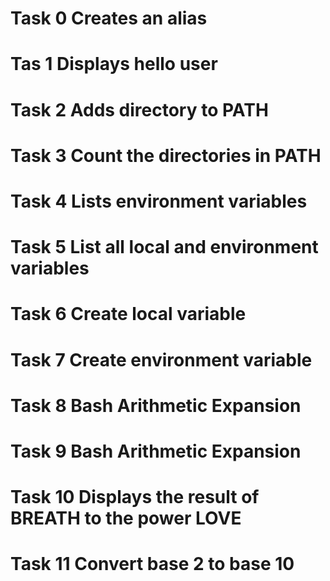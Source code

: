 # Task 0 Creates an alias
# Tas 1 Displays hello user
# Task 2 Adds directory to PATH
# Task 3 Count the directories in PATH
# Task 4 Lists environment variables
# Task 5 List all local and environment variables
# Task 6 Create local variable
# Task 7 Create environment variable
# Task 8 Bash Arithmetic Expansion
# Task 9 Bash Arithmetic Expansion
# Task 10 Displays the result of BREATH to the power LOVE
# Task 11 Convert base 2 to base 10
